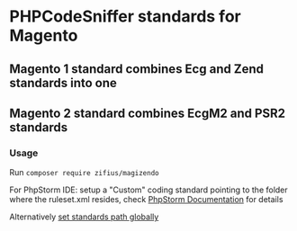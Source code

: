 # PHPCodeSniffer standards for Magento

## Magento 1 standard combines Ecg and Zend standards into one

## Magento 2 standard combines EcgM2 and PSR2 standards

### Usage

Run ``composer require zifius/magizendo``

For PhpStorm IDE: setup a "Custom" coding standard pointing to the folder where the ruleset.xml resides, check [PhpStorm Documentation](https://confluence.jetbrains.com/display/PhpStorm/PHP+Code+Sniffer+in+PhpStorm#PHPCodeSnifferinPhpStorm-4.2.UsingcustomcodestyleswithPhpStorm) for details

Alternatively [set standards path globally](https://github.com/squizlabs/PHP_CodeSniffer/wiki/Configuration-Options#setting-the-installed-standard-paths) 
